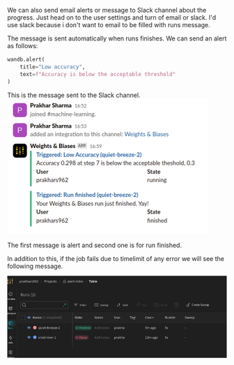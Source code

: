 We can also send email alerts or message to Slack channel about the progress. Just head on to the user settings and turn of email or slack. I'd use slack because i don't want to email to be filled with runs message.

The message is sent automatically when runs finishes. We can send an alert as follows:

```python
wandb.alert(
    title="Low accuracy", 
    text=f"Accuracy is below the acceptable threshold"
)
```
This is the message sent to the Slack channel.
![Alt text](image.png)

The first message is alert and second one is for run finished.

In addition to this, if the job fails due to timelimit of any error we will see the following message.

![Alt text](image-1.png)